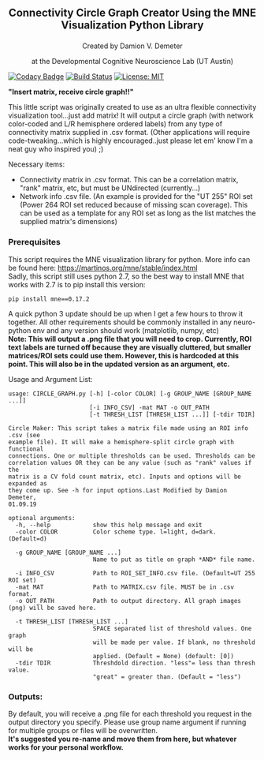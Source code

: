 ## <p align="center">Connectivity Circle Graph Creator Using the MNE Visualization Python Library</p>   
<p align="center"> Created by Damion V. Demeter</p>  
<p align="center"> at the Developmental Cognitive Neuroscience Lab (UT Austin)</p> 

[![Codacy Badge](https://api.codacy.com/project/badge/Grade/3cdba526f9524e62b20e49e384d21afc)](https://app.codacy.com/app/iamdamion/MNE_circlegraph?utm_source=github.com&utm_medium=referral&utm_content=iamdamion/MNE_circlegraph&utm_campaign=Badge_Grade_Dashboard)
[![Build Status](https://travis-ci.org/iamdamion/MNE_circlegraph.svg?branch=master)](https://travis-ci.org/iamdamion/MNE_circlegraph)
[![License: MIT](https://img.shields.io/badge/License-MIT-yellow.svg)](https://opensource.org/licenses/MIT)

**"Insert matrix, receive circle graph!!"**  

This little script was originally created to use as an ultra flexible connectivity visualization tool...just add matrix! It will output a circle graph (with network color-coded and L/R hemisphere ordered labels) from any type of connectivity matrix supplied in .csv format. (Other applications will require code-tweaking...which is highly encouraged..just please let em' know I'm a neat guy who inspired you) ;)

Necessary items:  
- Connectivity matrix in .csv format. This can be a correlation matrix, "rank" matrix, etc, but must be UNdirected (currently...)  
- Network info .csv file. (An example is provided for the "UT 255" ROI set (Power 264 ROI set reduced because of missing scan coverage). This can be used as a template for any ROI set as long as the list matches the supplied matrix's dimensions)
 
### Prerequisites
This script requires the MNE visualization library for python. More info can be found here: https://martinos.org/mne/stable/index.html   
Sadly, this script still uses python 2.7, so the best way to install MNE that works with 2.7 is to pip install this version:
```
pip install mne==0.17.2
```
A quick python 3 update should be up when I get a few hours to throw it together. All other requirements should be commonly installed in any neuro-python env and any version should work (matplotlib, numpy, etc)   
**Note: This will output a .png file that you will need to crop. Currently, ROI text labels are turned off because they are visually cluttered, but smaller matrices/ROI sets could use them. However, this is hardcoded at this point. This will also be in the updated version as an argument, etc.**

Usage and Argument List:
```
usage: CIRCLE_GRAPH.py [-h] [-color COLOR] [-g GROUP_NAME [GROUP_NAME ...]]
                       [-i INFO_CSV] -mat MAT -o OUT_PATH
                       [-t THRESH_LIST [THRESH_LIST ...]] [-tdir TDIR]

Circle Maker: This script takes a matrix file made using an ROI info .csv (see
example file). It will make a hemisphere-split circle graph with functional
connections. One or multiple thresholds can be used. Thresholds can be
correlation values OR they can be any value (such as "rank" values if the
matrix is a CV fold count matrix, etc). Inputs and options will be expanded as
they come up. See -h for input options.Last Modified by Damion Demeter,
01.09.19

optional arguments:
  -h, --help            show this help message and exit
  -color COLOR          Color scheme type. l=light, d=dark. (Default=d)
  
  -g GROUP_NAME [GROUP_NAME ...]
                        Name to put as title on graph *AND* file name.
                        
  -i INFO_CSV           Path to ROI_SET_INFO.csv file. (Default=UT 255 ROI set)
  -mat MAT              Path to MATRIX.csv file. MUST be in .csv format.
  -o OUT_PATH           Path to output directory. All graph images (png) will be saved here.
  
  -t THRESH_LIST [THRESH_LIST ...]
                        SPACE separated list of threshold values. One graph
                        will be made per value. If blank, no threshold will be
                        applied. (Default = None) (default: [0])
  -tdir TDIR            Threshdold direction. "less"= less than thresh value.
                        "great" = greater than. (Default = "less")
```												
### Outputs:
By default, you will receive a .png file for each threshold you request in the output directory you specify. Please use group name argument if running for multiple groups or files will be overwritten.   
**It's suggested you re-name and move them from here, but whatever works for your personal workflow.**
	

